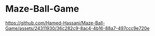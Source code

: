 # Maze-Ball-Game



https://github.com/Hamed-Hassani/Maze-Ball-Game/assets/24311930/36c282c9-8ac4-4b16-88a7-497ccc9e720e

